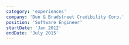 ```yaml
---
category: 'experiences'
company: 'Dun & Bradstreet Credibility Corp.'
position: 'Software Engineer'
startDate: 'Jan 2012'
endDate: 'July 2015'
---
```


